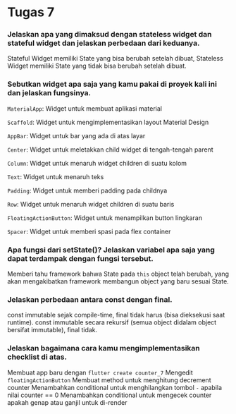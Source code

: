 # Tugas 7

### Jelaskan apa yang dimaksud dengan stateless widget dan stateful widget dan jelaskan perbedaan dari keduanya.
Stateful Widget memiliki State yang bisa berubah setelah dibuat, Stateless Widget memiliki State yang tidak bisa berubah setelah dibuat.

### Sebutkan widget apa saja yang kamu pakai di proyek kali ini dan jelaskan fungsinya.
`MaterialApp`: Widget untuk membuat aplikasi material

`Scaffold`: Widget untuk mengimplementasikan layout Material Design

`AppBar`: Widget untuk bar yang ada di atas layar

`Center`: Widget untuk meletakkan child widget di tengah-tengah parent

`Column`: Widget untuk menaruh widget children di suatu kolom

`Text`: Widget untuk menaruh teks

`Padding`: Widget untuk memberi padding pada childnya

`Row`: Widget untuk menaruh widget children di suatu baris

`FloatingActionButton`: Widget untuk menampilkan button lingkaran

`Spacer`: Widget untuk memberi spasi pada flex container

### Apa fungsi dari setState()? Jelaskan variabel apa saja yang dapat terdampak dengan fungsi tersebut.
Memberi tahu framework bahwa State pada `this` object telah berubah, yang akan mengakibatkan framework membangun object yang baru sesuai State.

### Jelaskan perbedaan antara const dengan final.
const immutable sejak compile-time, final tidak harus (bisa dieksekusi saat runtime).
const immutable secara rekursif (semua object didalam object bersifat immutable), final tidak.

### Jelaskan bagaimana cara kamu mengimplementasikan checklist di atas.
Membuat app baru dengan `flutter create counter_7`
Mengedit `floatingActionButton`
Membuat method untuk menghitung decrement counter
Menambahkan conditional untuk menghilangkan tombol `-` apabila nilai counter == 0
Menambahkan conditional untuk mengecek counter apakah genap atau ganjil untuk di-render
